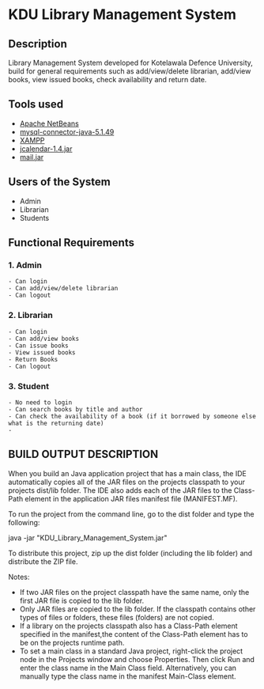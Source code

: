 # KDU Library Management System

## Description
Library Management System developed for Kotelawala Defence University, build for general requirements such as add/view/delete librarian, add/view books, view issued books, check availability and return date.

## Tools used
- [Apache NetBeans](https://netbeans.apache.org/download/index.html)
- [mysql-connector-java-5.1.49 ](https://dev.mysql.com/downloads/connector/j/)
- [XAMPP](https://www.apachefriends.org/download.html)
- [jcalendar-1.4.jar](http://www.java2s.com/Code/Jar/j/Downloadjcalendar14jar.htm)
- [mail.jar](http://www.java2s.com/Code/Jar/m/Downloadmailjar.htm)

## Users of the System
- Admin
- Librarian
- Students 
## Functional Requirements
### 1. Admin
    - Can login
    - Can add/view/delete librarian
    - Can logout
### 2. Librarian
    - Can login
    - Can add/view books
    - Can issue books
    - View issued books
    - Return Books
    - Can logout
### 3. Student 	
    - No need to login
    - Can search books by title and author
    - Can check the availability of a book (if it borrowed by someone else what is the returning date)
    - 
## BUILD OUTPUT DESCRIPTION

When you build an Java application project that has a main class, the IDE
automatically copies all of the JAR
files on the projects classpath to your projects dist/lib folder. The IDE
also adds each of the JAR files to the Class-Path element in the application
JAR files manifest file (MANIFEST.MF).

To run the project from the command line, go to the dist folder and
type the following:

java -jar "KDU_Library_Management_System.jar" 

To distribute this project, zip up the dist folder (including the lib folder)
and distribute the ZIP file.

Notes:

* If two JAR files on the project classpath have the same name, only the first
JAR file is copied to the lib folder.
* Only JAR files are copied to the lib folder.
If the classpath contains other types of files or folders, these files (folders)
are not copied.
* If a library on the projects classpath also has a Class-Path element
specified in the manifest,the content of the Class-Path element has to be on
the projects runtime path.
* To set a main class in a standard Java project, right-click the project node
in the Projects window and choose Properties. Then click Run and enter the
class name in the Main Class field. Alternatively, you can manually type the
class name in the manifest Main-Class element.
